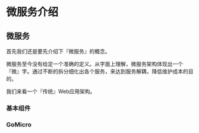# 微服务介绍

## 微服务

首先我们还是要先介绍下『微服务』的概念。

微服务至今没有给定一个准确的定义。从字面上理解，微服务架构体现出一个『微』字。通过不断的拆分细化出各个服务，来达到服务解耦，降低维护成本的目的。

我们来看一个『传统』Web应用架构。



### 基本组件





### GoMicro



